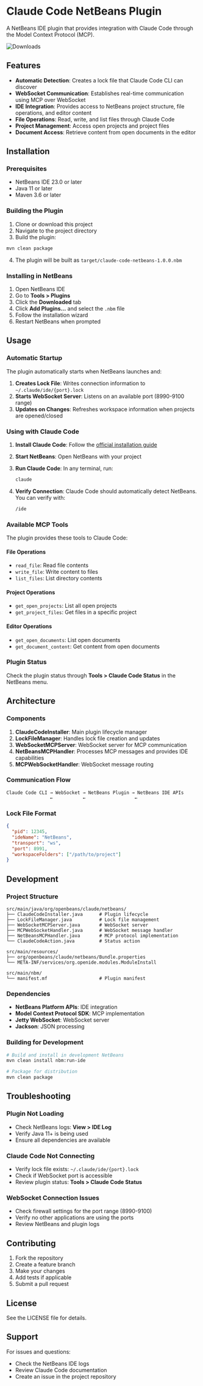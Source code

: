 # Claude Code NetBeans Plugin

A NetBeans IDE plugin that provides integration with Claude Code through the Model Context Protocol (MCP).

![Downloads](https://img.shields.io/endpoint?url=https://openbeans.org/plugin-counter/api/118)

## Features

- **Automatic Detection**: Creates a lock file that Claude Code CLI can discover
- **WebSocket Communication**: Establishes real-time communication using MCP over WebSocket
- **IDE Integration**: Provides access to NetBeans project structure, file operations, and editor content
- **File Operations**: Read, write, and list files through Claude Code
- **Project Management**: Access open projects and project files
- **Document Access**: Retrieve content from open documents in the editor

## Installation

### Prerequisites

- NetBeans IDE 23.0 or later
- Java 11 or later
- Maven 3.6 or later

### Building the Plugin

1. Clone or download this project
2. Navigate to the project directory
3. Build the plugin:

```bash
mvn clean package
```

4. The plugin will be built as `target/claude-code-netbeans-1.0.0.nbm`

### Installing in NetBeans

1. Open NetBeans IDE
2. Go to **Tools > Plugins**
3. Click the **Downloaded** tab
4. Click **Add Plugins...** and select the `.nbm` file
5. Follow the installation wizard
6. Restart NetBeans when prompted

## Usage

### Automatic Startup

The plugin automatically starts when NetBeans launches and:

1. **Creates Lock File**: Writes connection information to `~/.claude/ide/{port}.lock`
2. **Starts WebSocket Server**: Listens on an available port (8990-9100 range)
3. **Updates on Changes**: Refreshes workspace information when projects are opened/closed

### Using with Claude Code

1. **Install Claude Code**: Follow the [official installation guide](https://docs.anthropic.com/en/docs/claude-code/overview)

2. **Start NetBeans**: Open NetBeans with your project

3. **Run Claude Code**: In any terminal, run:
   ```bash
   claude
   ```

4. **Verify Connection**: Claude Code should automatically detect NetBeans. You can verify with:
   ```bash
   /ide
   ```

### Available MCP Tools

The plugin provides these tools to Claude Code:

#### File Operations
- `read_file`: Read file contents
- `write_file`: Write content to files
- `list_files`: List directory contents

#### Project Operations
- `get_open_projects`: List all open projects
- `get_project_files`: Get files in a specific project

#### Editor Operations
- `get_open_documents`: List open documents
- `get_document_content`: Get content from open documents

### Plugin Status

Check the plugin status through **Tools > Claude Code Status** in the NetBeans menu.

## Architecture

### Components

1. **ClaudeCodeInstaller**: Main plugin lifecycle manager
2. **LockFileManager**: Handles lock file creation and updates
3. **WebSocketMCPServer**: WebSocket server for MCP communication
4. **NetBeansMCPHandler**: Processes MCP messages and provides IDE capabilities
5. **MCPWebSocketHandler**: WebSocket message routing

### Communication Flow

```
Claude Code CLI → WebSocket → NetBeans Plugin → NetBeans IDE APIs
                ←           ←                  ←
```

### Lock File Format

```json
{
  "pid": 12345,
  "ideName": "NetBeans",
  "transport": "ws",
  "port": 8991,
  "workspaceFolders": ["/path/to/project"]
}
```

## Development

### Project Structure

```
src/main/java/org/openbeans/claude/netbeans/
├── ClaudeCodeInstaller.java      # Plugin lifecycle
├── LockFileManager.java          # Lock file management
├── WebSocketMCPServer.java       # WebSocket server
├── MCPWebSocketHandler.java      # WebSocket message handler
├── NetBeansMCPHandler.java       # MCP protocol implementation
└── ClaudeCodeAction.java         # Status action

src/main/resources/
├── org/openbeans/claude/netbeans/Bundle.properties
└── META-INF/services/org.openide.modules.ModuleInstall

src/main/nbm/
└── manifest.mf                   # Plugin manifest
```

### Dependencies

- **NetBeans Platform APIs**: IDE integration
- **Model Context Protocol SDK**: MCP implementation
- **Jetty WebSocket**: WebSocket server
- **Jackson**: JSON processing

### Building for Development

```bash
# Build and install in development NetBeans
mvn clean install nbm:run-ide

# Package for distribution
mvn clean package
```

## Troubleshooting

### Plugin Not Loading
- Check NetBeans logs: **View > IDE Log**
- Verify Java 11+ is being used
- Ensure all dependencies are available

### Claude Code Not Connecting
- Verify lock file exists: `~/.claude/ide/{port}.lock`
- Check if WebSocket port is accessible
- Review plugin status: **Tools > Claude Code Status**

### WebSocket Connection Issues
- Check firewall settings for the port range (8990-9100)
- Verify no other applications are using the ports
- Review NetBeans and plugin logs

## Contributing

1. Fork the repository
2. Create a feature branch
3. Make your changes
4. Add tests if applicable
5. Submit a pull request

## License

See the LICENSE file for details.

## Support

For issues and questions:
- Check the NetBeans IDE logs
- Review Claude Code documentation
- Create an issue in the project repository
